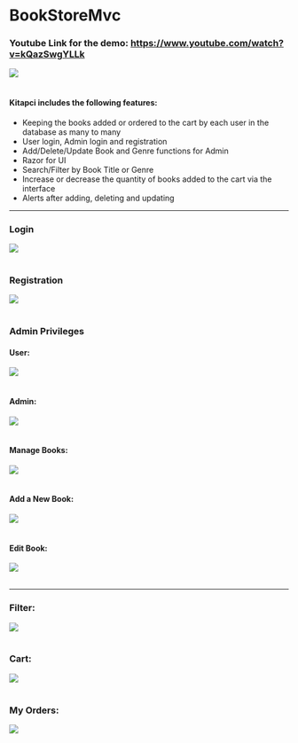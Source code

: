 # BookStoreMvc
### Youtube Link for the demo: https://www.youtube.com/watch?v=kQazSwgYLLk

<img src="https://github.com/canakdag06/BookStoreMvc/assets/77192206/fdc76328-160e-492e-9495-5589145a4430"/> </br> </br>
#### Kitapci includes the following features:
+ Keeping the books added or ordered to the cart by each user in the database as many to many
+ User login, Admin login and registration
+ Add/Delete/Update Book and Genre functions for Admin
+ Razor for UI
+ Search/Filter by Book Title or Genre
+ Increase or decrease the quantity of books added to the cart via the interface
+ Alerts after adding, deleting and updating
<hr>

### Login 
<img src="https://github.com/canakdag06/BookStoreMvc/assets/77192206/0e154667-83f8-4f01-8e2e-617c00eeab6f"/> </br> </br>

### Registration
<img src="https://github.com/canakdag06/BookStoreMvc/assets/77192206/1a7748d6-3fb4-4091-ba8a-b79fce960d9c"/> </br> </br>

### Admin Privileges
#### User:
<img src="https://github.com/canakdag06/BookStoreMvc/assets/77192206/99a51851-92d2-4452-bf91-652edb9acb71"/> </br> </br>
#### Admin:
<img src="https://github.com/canakdag06/BookStoreMvc/assets/77192206/6e2d565a-b24f-4938-b065-d6b07b8e97ac"/> </br> </br>
#### Manage Books:
<img src="https://github.com/canakdag06/BookStoreMvc/assets/77192206/3f539cb1-e5fb-402a-b0fb-a41e404c2990"/> </br> </br>
#### Add a New Book:
<img src="https://github.com/canakdag06/BookStoreMvc/assets/77192206/e95f31b6-a41d-42f3-829f-5360107d5652"/> </br> </br>
#### Edit Book:
<img src="https://github.com/canakdag06/BookStoreMvc/assets/77192206/0f744f97-980f-47ba-a910-b55f372cab85"/> </br> </br>

<hr>

### Filter:
<img src="https://github.com/canakdag06/BookStoreMvc/assets/77192206/96a88e2d-63e3-4b73-8706-9b6032fb9128"/> </br> </br>
### Cart:
<img src="https://github.com/canakdag06/BookStoreMvc/assets/77192206/3a62c71f-09f3-4f56-9097-13762143939c"/> </br> </br>
### My Orders:
<img src="https://github.com/canakdag06/BookStoreMvc/assets/77192206/68f959a5-8164-4a9c-ad45-9d38c52a19b9"/> </br> </br>
